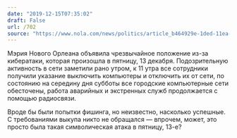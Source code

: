 ```yaml
---
date: "2019-12-15T07:35:02"
draft: False
url: /702
source: "https://www.nola.com/news/politics/article_b464929e-1ded-11ea-bda4-b7df5c1c58c0.html"
---
```


Мэрия Нового Орлеана объявила чрезвычайное положение из-за кибератаки, которая произошла в пятницу, 13 декабря. Подозрительную активность в сети заметили рано утром, к 11 утра все сотрудники получили указание выключить компьютеры и отключить их от сети, по состоянию на середину дня субботы все городские компьютерные сети обесточены, работа аварийных и экстренных служб продолжается с помощью радиосвязи.

Вроде бы были попытки фишинга, но неизвестно, насколько успешные. С требованиями выкупа никто не обращался — впрочем, может, это просто была такая символическая атака в пятницу, 13-е?
